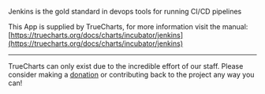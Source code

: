 Jenkins is the gold standard in devops tools for running CI/CD pipelines

This App is supplied by TrueCharts, for more information visit the manual: [https://truecharts.org/docs/charts/incubator/jenkins](https://truecharts.org/docs/charts/incubator/jenkins)

---

TrueCharts can only exist due to the incredible effort of our staff.
Please consider making a [donation](https://truecharts.org/docs/about/sponsor) or contributing back to the project any way you can!
